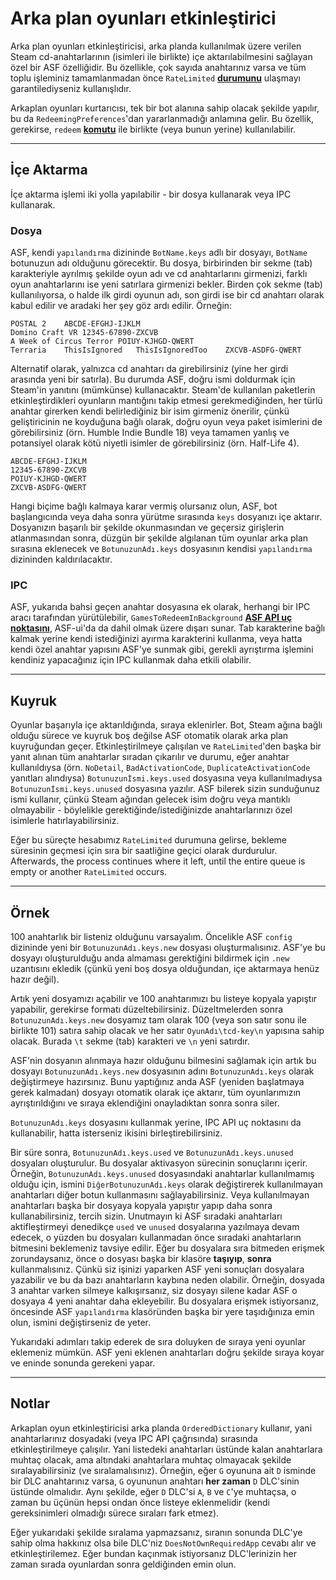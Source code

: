# Arka plan oyunları etkinleştirici

Arka plan oyunları etkinleştiricisi, arka planda kullanılmak üzere verilen Steam cd-anahtarlarının (isimleri ile birlikte) içe aktarılabilmesini sağlayan özel bir ASF özelliğidir. Bu özellikle, çok sayıda anahtarınız varsa ve tüm toplu işleminiz tamamlanmadan önce `RateLimited` **[durumunu](https://github.com/JustArchiNET/ArchiSteamFarm/wiki/FAQ#what-is-the-meaning-of-status-when-redeeming-a-key)** ulaşmayı garantilediyseniz kullanışlıdır.

Arkaplan oyunları kurtarıcısı, tek bir bot alanına sahip olacak şekilde yapılır, bu da `RedeemingPreferences`'dan yararlanmadığı anlamına gelir. Bu özellik, gerekirse, `redeem` **[komutu](https://github.com/JustArchiNET/ArchiSteamFarm/wiki/Commands)** ile birlikte (veya bunun yerine) kullanılabilir.

---

## İçe Aktarma

İçe aktarma işlemi iki yolla yapılabilir - bir dosya kullanarak veya IPC kullanarak.

### Dosya

ASF, kendi `yapılandırma` dizininde `BotName.keys` adlı bir dosyayı, `BotName` botunuzun adı olduğunu görecektir. Bu dosya, birbirinden bir sekme (tab) karakteriyle ayrılmış şekilde oyun adı ve cd anahtarlarını girmenizi, farklı oyun anahtarlarını ise yeni satırlara girmenizi bekler. Birden çok sekme (tab) kullanılıyorsa, o halde ilk girdi oyunun adı, son girdi ise bir cd anahtarı olarak kabul edilir ve aradaki her şey göz ardı edilir. Örneğin:

```text
POSTAL 2    ABCDE-EFGHJ-IJKLM
Domino Craft VR 12345-67890-ZXCVB
A Week of Circus Terror POIUY-KJHGD-QWERT
Terraria    ThisIsIgnored   ThisIsIgnoredToo    ZXCVB-ASDFG-QWERT
```

Alternatif olarak, yalnızca cd anahtarı da girebilirsiniz (yine her girdi arasında yeni bir satırla). Bu durumda ASF, doğru ismi doldurmak için Steam'in yanıtını (mümkünse) kullanacaktır. Steam'de kullanılan paketlerin etkinleştirdikleri oyunların mantığını takip etmesi gerekmediğinden, her türlü anahtar girerken kendi belirlediğiniz bir isim girmeniz önerilir, çünkü geliştiricinin ne koyduğuna bağlı olarak, doğru oyun veya paket isimlerini de görebilirsiniz (örn. Humble Indie Bundle 18) veya tamamen yanlış ve potansiyel olarak kötü niyetli isimler de görebilirsiniz (örn. Half-Life 4).

```text
ABCDE-EFGHJ-IJKLM
12345-67890-ZXCVB
POIUY-KJHGD-QWERT
ZXCVB-ASDFG-QWERT
```

Hangi biçime bağlı kalmaya karar vermiş olursanız olun, ASF, bot başlangıcında veya daha sonra yürütme sırasında `keys` dosyanızı içe aktarır. Dosyanızın başarılı bir şekilde okunmasından ve geçersiz girişlerin atlanmasından sonra, düzgün bir şekilde algılanan tüm oyunlar arka plan sırasına eklenecek ve `BotunuzunAdı.keys` dosyasının kendisi `yapılandırma` dizininden kaldırılacaktır.

### IPC

ASF, yukarıda bahsi geçen anahtar dosyasına ek olarak, herhangi bir IPC aracı tarafından yürütülebilir, `GamesToRedeemInBackground` **[ASF API uç noktasını](https://github.com/JustArchiNET/ArchiSteamFarm/wiki/IPC#asf-api)**, ASF-ui'da da dahil olmak üzere dışarı sunar. Tab karakterine bağlı kalmak yerine kendi istediğinizi ayırma karakterini kullanma, veya hatta kendi özel anahtar yapısını ASF'ye sunmak gibi, gerekli ayrıştırma işlemini kendiniz yapacağınız için IPC kullanmak daha etkili olabilir.

---

## Kuyruk

Oyunlar başarıyla içe aktarıldığında, sıraya eklenirler. Bot, Steam ağına bağlı olduğu sürece ve kuyruk boş değilse ASF otomatik olarak arka plan kuyruğundan geçer. Etkinleştirilmeye çalışılan ve `RateLimited`'den başka bir yanıt alınan tüm anahtarlar sıradan çıkarılır ve durumu, eğer anahtar kullanıldıysa (örn. `NoDetail`, `BadActivationCode`, `DuplicateActivationCode` yanıtları alındıysa) `Botunuzunİsmi.keys.used` dosyasına veya kullanılmadıysa `Botunuzunİsmi.keys.unused` dosyasına yazılır. ASF bilerek sizin sunduğunuz ismi kullanır, çünkü Steam ağından gelecek isim doğru veya mantıklı olmayabilir - böylelikle gerektiğinde/istediğinizde anahtarlarınızı özel isimlerle hatırlayabilirsiniz.

Eğer bu süreçte hesabımız `RateLimited` durumuna gelirse, bekleme süresinin geçmesi için sıra bir saatliğine geçici olarak durdurulur. Afterwards, the process continues where it left, until the entire queue is empty or another `RateLimited` occurs.

---

## Örnek

100 anahtarlık bir listeniz olduğunu varsayalım. Öncelikle ASF `config` dizininde yeni bir `BotunuzunAdı.keys.new` dosyası oluşturmalısınız. ASF'ye bu dosyayı oluşturulduğu anda almaması gerektiğini bildirmek için `.new` uzantısını ekledik (çünkü yeni boş dosya olduğundan, içe aktarmaya henüz hazır değil).

Artık yeni dosyamızı açabilir ve 100 anahtarımızı bu listeye kopyala yapıştır yapabilir, gerekirse formatı düzeltebilirsiniz. Düzeltmelerden sonra `BotunuzunAdı.keys.new` dosyamız tam olarak 100 (veya son satır sonu ile birlikte 101) satıra sahip olacak ve her satır `OyunAdı\tcd-key\n` yapısına sahip olacak. Burada `\t` sekme (tab) karakteri ve `\n` yeni satırdır.

ASF'nin dosyanın alınmaya hazır olduğunu bilmesini sağlamak için artık bu dosyayı `BotunuzunAdı.keys.new` dosyasının adını `BotunuzunAdı.keys` olarak değiştirmeye hazırsınız. Bunu yaptığınız anda ASF (yeniden başlatmaya gerek kalmadan) dosyayı otomatik olarak içe aktarır, tüm oyunlarımızın ayrıştırıldığını ve sıraya eklendiğini onayladıktan sonra sonra siler.

`BotunuzunAdı.keys` dosyasını kullanmak yerine, IPC API uç noktasını da kullanabilir, hatta isterseniz ikisini birleştirebilirsiniz.

Bir süre sonra, `BotunuzunAdı.keys.used` ve `BotunuzunAdı.keys.unused` dosyaları oluşturulur. Bu dosyalar aktivasyon sürecinin sonuçlarını içerir. Örneğin, `BotunuzunAdı.keys.unused` dosyasındaki anahtarlar kullanılmamış olduğu için, ismini `DiğerBotunuzunAdı.keys` olarak değiştirerek kullanılmayan anahtarları diğer botun kullanmasını sağlayabilirsiniz. Veya kullanılmayan anahtarları başka bir dosyaya kopyala yapıştır yapıp daha sonra kullanabilirsiniz, tercih sizin. Unutmayın ki ASF sıradaki anahtarları aktifleştirmeyi denedikçe `used` ve `unused` dosyalarına yazılmaya devam edecek, o yüzden bu dosyaları kullanmadan önce sıradaki anahtarların bitmesini beklemeniz tavsiye edilir. Eğer bu dosyalara sıra bitmeden erişmek zorundaysanız, önce o dosyası başka bir klasöre **taşıyıp**, **sonra** kullanmalısınız. Çünkü siz işinizi yaparken ASF yeni sonuçları dosyalara yazabilir ve bu da bazı anahtarların kaybına neden olabilir. Örneğin, dosyada 3 anahtar varken silmeye kalkışırsanız, siz dosyayı silene kadar ASF o dosyaya 4 yeni anahtar daha ekleyebilir. Bu dosyalara erişmek istiyorsanız, öncesinde ASF `yapılandırma` klasöründen başka bir yere taşıdığınıza emin olun, ismini değiştirseniz de yeter.

Yukarıdaki adımları takip ederek de sıra doluyken de sıraya yeni oyunlar eklemeniz mümkün. ASF yeni eklenen anahtarları doğru şekilde sıraya koyar ve eninde sonunda gerekeni yapar.

---

## Notlar

Arkaplan oyun etkinleştiricisi arka planda `OrderedDictionary` kullanır, yani anahtarlarınız dosyadaki (veya IPC API çağrısında) sırasında etkinleştirilmeye çalışılır. Yani listedeki anahtarları üstünde kalan anahtarlara muhtaç olacak, ama altındaki anahtarlara muhtaç olmayacak şekilde sıralayabilirsiniz (ve sıralamalısınız). Örneğin, eğer `G` oyununa ait `D` isminde bir DLC anahtarınız varsa, `G` oyununun anahtarı **her zaman** `D` DLC'sinin üstünde olmalıdır. Aynı şekilde, eğer `D` DLC'si `A`, `B` ve `C`'ye muhtaçsa, o zaman bu üçünün hepsi ondan önce listeye eklenmelidir (kendi gereksinimleri olmadığı sürece sıraları fark etmez).

Eğer yukarıdaki şekilde sıralama yapmazsanız, sıranın sonunda DLC'ye sahip olma hakkınız olsa bile DLC'niz `DoesNotOwnRequiredApp` cevabı alır ve etkinleştirilemez. Eğer bundan kaçınmak istiyorsanız DLC'lerinizin her zaman sırada oyunlardan sonra geldiğinden emin olun.